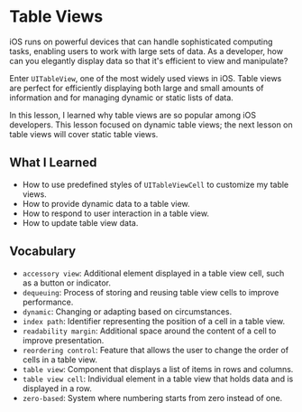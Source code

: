 # Table Views

iOS runs on powerful devices that can handle sophisticated computing tasks, enabling users to work with large sets of data. As a developer, how can you elegantly display data so that it's efficient to view and manipulate?

Enter `UITableView`, one of the most widely used views in iOS. Table views are perfect for efficiently displaying both large and small amounts of information and for managing dynamic or static lists of data.

In this lesson, I learned why table views are so popular among iOS developers. This lesson focused on dynamic table views; the next lesson on table views will cover static table views.

## What I Learned
- How to use predefined styles of `UITableViewCell` to customize my table views.
- How to provide dynamic data to a table view.
- How to respond to user interaction in a table view.
- How to update table view data.

## Vocabulary
- `accessory view`: Additional element displayed in a table view cell, such as a button or indicator.
- `dequeuing`: Process of storing and reusing table view cells to improve performance.
- `dynamic`: Changing or adapting based on circumstances.
- `index path`: Identifier representing the position of a cell in a table view.
- `readability margin`: Additional space around the content of a cell to improve presentation.
- `reordering control`: Feature that allows the user to change the order of cells in a table view.
- `table view`: Component that displays a list of items in rows and columns.
- `table view cell`: Individual element in a table view that holds data and is displayed in a row.
- `zero-based`: System where numbering starts from zero instead of one.
